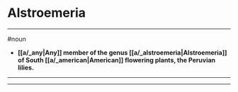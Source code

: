 # Alstroemeria
---
#noun
- **[[a/_any|Any]] member of the genus [[a/_alstroemeria|Alstroemeria]] of South [[a/_american|American]] flowering plants, the Peruvian lilies.**
---
---
